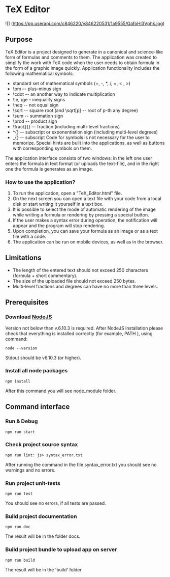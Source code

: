 # TeX Editor 

![] (https://pp.userapi.com/c846220/v846220531/1a9555/GafoHl3Vphk.jpg)

## Purpose
TeX Editor is a project designed to generate in a canonical and science-like form of formulas and comments to them. The application was created to simplify the work with TeX code when the user needs to obtain formula in the form of a graphic image quickly. Application functionality includes the following mathematical symbols:
- standard set of mathematical symbols (+, -, *, /, =, < , >)
- \pm –- plus-minus sign
- \cdot -- an another way to indicate multiplication
- \le, \ge – inequality signs
- \neq -- not equal sign
- \sqrt -- square root (and \sqrt[p] -- root of p-th any degree)
- \sum -- summation sign
- \prod -- product sign
- \frac{}{} –- fraction (including multi-level fractions)
- ^{} -- subscript or exponentiation sign (including multi-level degrees)
- _{} -- subscript
Code for symbols is not necessary for the user to memorize. Special hints are built into the applications, as well as buttons with corresponding symbols on them.
 
The application interface consists of two windows: in the left one user enters the formula in text format (or uploads the text-file), and in the right one the formula is generates as an image.

### How to use the application?
1. To run the application, open a "TeX_Editor.html" file. 
2. On the next screen you can open a text file with your code from a local disk or start writing it yourself in a text box.
3. It is possible to select the mode of automatic rendering of the image while writing a formula or rendering by pressing a special button.
4. If the user makes a syntax error during operation, the notification will appear and the program will stop rendering.
5. Upon completion, you can save your formula as an image or as a text file with a code.
6. The application can be run on mobile devices, as well as in the browser.

## Limitations 

- The length of the entered text should not exceed 250 characters (formula + short commentary).
- The size of the uploaded file should not exceed 250 bytes.
- Multi-level fractions and degrees can have no more than three levels.

## Prerequisites 
### Download [NodeJS](https://nodejs.org/en/download/) 
Version not below than v.6.10.3 is required.
After NodeJS installation please check that everything is installed correctly (for example, PATH ), using command:
```
node --version
```
Stdout should be v6.10.3 (or higher). 

### Install all node packages 
``` 
npm install 
``` 
After this command you will see node_module folder. 

## Command interface 

### Run & Debug 
``` 
npm run start 
``` 
### Check project source syntax
``` 
npm run lint: js> syntax_error.txt 
``` 
After running the command in the file syntax_error.txt you should see no warnings and no errors.

### Run project unit-tests 
```
npm run test
```
You should see no errors, if all tests are passed.

### Build project documentation 
``` 
npm run doc
``` 
The result will be in the folder docs.

### Build project bundle to upload app on server
``` 
npm run build 
``` 
The result will be in the 'build' folder


